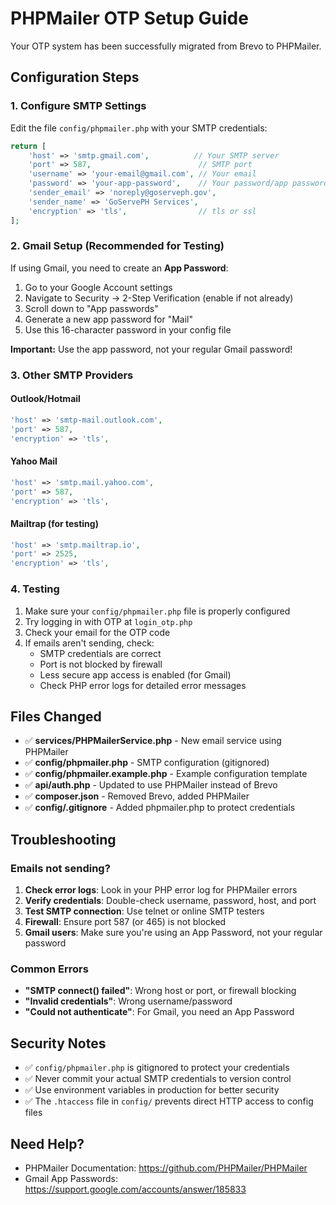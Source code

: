 # PHPMailer OTP Setup Guide

Your OTP system has been successfully migrated from Brevo to PHPMailer.

## Configuration Steps

### 1. Configure SMTP Settings

Edit the file `config/phpmailer.php` with your SMTP credentials:

```php
return [
    'host' => 'smtp.gmail.com',          // Your SMTP server
    'port' => 587,                        // SMTP port
    'username' => 'your-email@gmail.com', // Your email
    'password' => 'your-app-password',    // Your password/app password
    'sender_email' => 'noreply@goserveph.gov',
    'sender_name' => 'GoServePH Services',
    'encryption' => 'tls',                // tls or ssl
];
```

### 2. Gmail Setup (Recommended for Testing)

If using Gmail, you need to create an **App Password**:

1. Go to your Google Account settings
2. Navigate to Security → 2-Step Verification (enable if not already)
3. Scroll down to "App passwords"
4. Generate a new app password for "Mail"
5. Use this 16-character password in your config file

**Important:** Use the app password, not your regular Gmail password!

### 3. Other SMTP Providers

#### Outlook/Hotmail
```php
'host' => 'smtp-mail.outlook.com',
'port' => 587,
'encryption' => 'tls',
```

#### Yahoo Mail
```php
'host' => 'smtp.mail.yahoo.com',
'port' => 587,
'encryption' => 'tls',
```

#### Mailtrap (for testing)
```php
'host' => 'smtp.mailtrap.io',
'port' => 2525,
'encryption' => 'tls',
```

### 4. Testing

1. Make sure your `config/phpmailer.php` file is properly configured
2. Try logging in with OTP at `login_otp.php`
3. Check your email for the OTP code
4. If emails aren't sending, check:
   - SMTP credentials are correct
   - Port is not blocked by firewall
   - Less secure app access is enabled (for Gmail)
   - Check PHP error logs for detailed error messages

## Files Changed

- ✅ **services/PHPMailerService.php** - New email service using PHPMailer
- ✅ **config/phpmailer.php** - SMTP configuration (gitignored)
- ✅ **config/phpmailer.example.php** - Example configuration template
- ✅ **api/auth.php** - Updated to use PHPMailer instead of Brevo
- ✅ **composer.json** - Removed Brevo, added PHPMailer
- ✅ **config/.gitignore** - Added phpmailer.php to protect credentials

## Troubleshooting

### Emails not sending?

1. **Check error logs**: Look in your PHP error log for PHPMailer errors
2. **Verify credentials**: Double-check username, password, host, and port
3. **Test SMTP connection**: Use telnet or online SMTP testers
4. **Firewall**: Ensure port 587 (or 465) is not blocked
5. **Gmail users**: Make sure you're using an App Password, not your regular password

### Common Errors

- **"SMTP connect() failed"**: Wrong host or port, or firewall blocking
- **"Invalid credentials"**: Wrong username/password
- **"Could not authenticate"**: For Gmail, you need an App Password

## Security Notes

- ✅ `config/phpmailer.php` is gitignored to protect your credentials
- ✅ Never commit your actual SMTP credentials to version control
- ✅ Use environment variables in production for better security
- ✅ The `.htaccess` file in `config/` prevents direct HTTP access to config files

## Need Help?

- PHPMailer Documentation: https://github.com/PHPMailer/PHPMailer
- Gmail App Passwords: https://support.google.com/accounts/answer/185833
